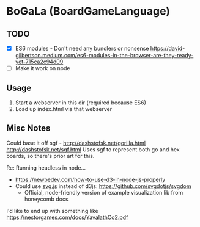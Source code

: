 # BoGaLa (BoardGameLanguage)

## TODO

- [X] ES6 modules - Don't need any bundlers or nonsense https://david-gilbertson.medium.com/es6-modules-in-the-browser-are-they-ready-yet-715ca2c94d09
- [ ] Make it work on node

## Usage

1. Start a webserver in this dir (required because ES6)
2. Load up index.html via that webserver

## Misc Notes

Could base it off sgf - http://dashstofsk.net/gorilla.html
http://dashstofsk.net/sgf.html Uses sgf to represent both go and hex boards, so
there's prior art for this.

Re: Running headless in node...

- https://newbedev.com/how-to-use-d3-in-node-js-properly
- Could use [svg.js][svg] instead of d3js: https://github.com/svgdotjs/svgdom
    - Official, node-friendly version of example visualization lib from
      honeycomb docs

I'd like to end up with something like
https://nestorgames.com/docs/YavalathCo2.pdf

[svg]: <https://svgjs.dev/docs/3.0/>
